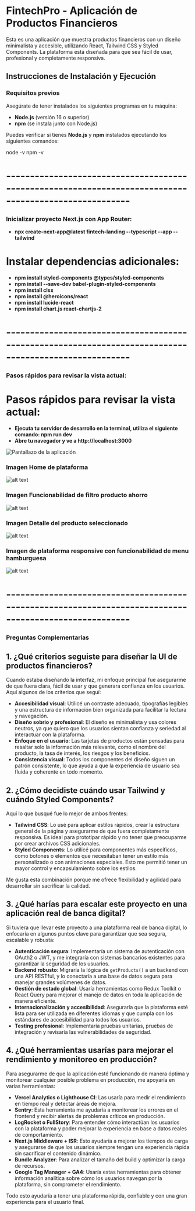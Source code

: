# FintechPro - Aplicación de Productos Financieros

Esta es una aplicación que muestra productos financieros con un diseño minimalista y accesible, utilizando React, Tailwind CSS y Styled Components. La plataforma está diseñada para que sea fácil de usar, profesional y completamente responsiva.

## Instrucciones de Instalación y Ejecución

### Requisitos previos

Asegúrate de tener instalados los siguientes programas en tu máquina:

- **Node.js** (versión 16 o superior)
- **npm** (se instala junto con Node.js)

Puedes verificar si tienes **Node.js** y **npm** instalados ejecutando los siguientes comandos:

node -v
npm -v

# ------------------------------------------------------------------------------------------------------
###  Inicializar proyecto Next.js con App Router:

- **npx create-next-app@latest fintech-landing --typescript --app --tailwind** 

# Instalar dependencias adicionales:
- **npm install styled-components @types/styled-components** 
- **npm install --save-dev babel-plugin-styled-components** 
- **npm install clsx** 
- **npm install @heroicons/react** 
- **npm install lucide-react** 
- **npm install chart.js react-chartjs-2**
# ------------------------------------------------------------------------------------------------------
### Pasos rápidos para revisar la vista actual:

# Pasos rápidos para revisar la vista actual:

- **Ejecuta tu servidor de desarrollo en la terminal, utiliza el siguiente comando: npm run dev**
- **Abre tu navegador y ve a http://localhost:3000**

![Pantallazo de la aplicación](https://github.com/webdesigner98everyone/fintech-landing.git/images/image.png)

### Imagen Home de plataforma

![alt text](image-1.png)

### Imagen Funcionabilidad de filtro producto ahorro

![alt text](image-2.png)

### Imagen Detalle del producto seleccionado

![alt text](image-3.png)


### Imagen de plataforma responsive con funcionabilidad de menu hamburguesa

![alt text](image-4.png)

# ------------------------------------------------------------------------------------------------------
### Preguntas Complementarias

## 1. ¿Qué criterios seguiste para diseñar la UI de productos financieros?
Cuando estaba diseñando la interfaz, mi enfoque principal fue asegurarme de que fuera clara, fácil de usar y que generara confianza en los usuarios. Aquí algunos de los criterios que seguí:

- **Accesibilidad visual**: Utilicé un contraste adecuado, tipografías legibles y una estructura de información bien organizada para facilitar la lectura y navegación.
- **Diseño sobrio y profesional**: El diseño es minimalista y usa colores neutros, ya que quiero que los usuarios sientan confianza y seriedad al interactuar con la plataforma.
- **Enfoque en el usuario**: Las tarjetas de productos están pensadas para resaltar solo la información más relevante, como el nombre del producto, la tasa de interés, los riesgos y los beneficios.
- **Consistencia visual**: Todos los componentes del diseño siguen un patrón consistente, lo que ayuda a que la experiencia de usuario sea fluida y coherente en todo momento.

## 2. ¿Cómo decidiste cuándo usar Tailwind y cuándo Styled Components?
Aquí lo que busqué fue lo mejor de ambos frentes:

- **Tailwind CSS**: Lo usé para aplicar estilos rápidos, crear la estructura general de la página y asegurarme de que fuera completamente responsiva. Es ideal para prototipar rápido y no tener que preocuparme por crear archivos CSS adicionales.
- **Styled Components**: Lo utilicé para componentes más específicos, como botones o elementos que necesitaban tener un estilo más personalizado o con animaciones especiales. Esto me permitió tener un mayor control y encapsulamiento sobre los estilos.

Me gusta esta combinación porque me ofrece flexibilidad y agilidad para desarrollar sin sacrificar la calidad.

## 3. ¿Qué harías para escalar este proyecto en una aplicación real de banca digital?
Si tuviera que llevar este proyecto a una plataforma real de banca digital, lo enfocaría en algunos puntos clave para garantizar que sea segura, escalable y robusta:

- **Autenticación segura**: Implementaría un sistema de autenticación con OAuth2 o JWT, y me integraría con sistemas bancarios existentes para garantizar la seguridad de los usuarios.
- **Backend robusto**: Migraría la lógica de `getProducts()` a un backend con una API RESTful, y lo conectaría a una base de datos segura para manejar grandes volúmenes de datos.
- **Gestión de estado global**: Usaría herramientas como Redux Toolkit o React Query para mejorar el manejo de datos en toda la aplicación de manera eficiente.
- **Internacionalización y accesibilidad**: Aseguraría que la plataforma esté lista para ser utilizada en diferentes idiomas y que cumpla con los estándares de accesibilidad para todos los usuarios.
- **Testing profesional**: Implementaría pruebas unitarias, pruebas de integración  y revisaría las vulnerabilidades de seguridad.

## 4. ¿Qué herramientas usarías para mejorar el rendimiento y monitoreo en producción?
Para asegurarme de que la aplicación esté funcionando de manera óptima y monitorear cualquier posible problema en producción, me apoyaría en varias herramientas:

- **Vercel Analytics o Lighthouse CI**: Las usaría para medir el rendimiento en tiempo real y detectar áreas de mejora.
- **Sentry**: Esta herramienta me ayudaría a monitorear los errores en el frontend y recibir alertas de problemas críticos en producción.
- **LogRocket o FullStory**: Para entender cómo interactúan los usuarios con la plataforma y poder mejorar la experiencia en base a datos reales de comportamiento.
- **Next.js Middleware + ISR**: Esto ayudaría a mejorar los tiempos de carga y asegurarse de que los usuarios siempre tengan una experiencia rápida sin sacrificar el contenido dinámico.
- **Bundle Analyzer**: Para analizar el tamaño del build y optimizar la carga de recursos.
- **Google Tag Manager + GA4**: Usaría estas herramientas para obtener información analítica sobre cómo los usuarios navegan por la plataforma, sin comprometer el rendimiento.

Todo esto ayudaría a tener una plataforma rápida, confiable y con una gran experiencia para el usuario final.
